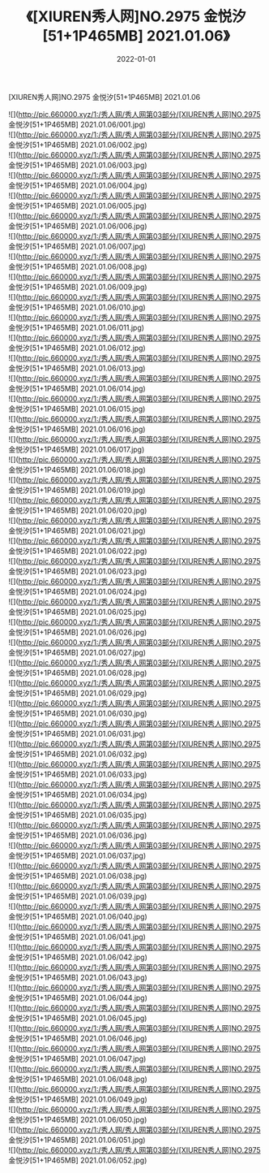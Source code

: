 ﻿---
layout: post
title:  《[XIUREN秀人网]NO.2975 金悦汐[51+1P465MB] 2021.01.06》
date:   2022-01-01
img: http://pic.660000.xyz/1:/秀人网/秀人网第03部分/[XIUREN秀人网]NO.2975 金悦汐[51+1P465MB] 2021.01.06/000.jpg
categories: [美女, 清纯, 唯美]
---

[XIUREN秀人网]NO.2975 金悦汐[51+1P465MB] 2021.01.06

 ![](http://pic.660000.xyz/1:/秀人网/秀人网第03部分/[XIUREN秀人网]NO.2975 金悦汐[51+1P465MB] 2021.01.06/001.jpg) <br>![](http://pic.660000.xyz/1:/秀人网/秀人网第03部分/[XIUREN秀人网]NO.2975 金悦汐[51+1P465MB] 2021.01.06/002.jpg) <br>![](http://pic.660000.xyz/1:/秀人网/秀人网第03部分/[XIUREN秀人网]NO.2975 金悦汐[51+1P465MB] 2021.01.06/003.jpg) <br>![](http://pic.660000.xyz/1:/秀人网/秀人网第03部分/[XIUREN秀人网]NO.2975 金悦汐[51+1P465MB] 2021.01.06/004.jpg) <br>![](http://pic.660000.xyz/1:/秀人网/秀人网第03部分/[XIUREN秀人网]NO.2975 金悦汐[51+1P465MB] 2021.01.06/005.jpg) <br>![](http://pic.660000.xyz/1:/秀人网/秀人网第03部分/[XIUREN秀人网]NO.2975 金悦汐[51+1P465MB] 2021.01.06/006.jpg) <br>![](http://pic.660000.xyz/1:/秀人网/秀人网第03部分/[XIUREN秀人网]NO.2975 金悦汐[51+1P465MB] 2021.01.06/007.jpg) <br>![](http://pic.660000.xyz/1:/秀人网/秀人网第03部分/[XIUREN秀人网]NO.2975 金悦汐[51+1P465MB] 2021.01.06/008.jpg) <br>![](http://pic.660000.xyz/1:/秀人网/秀人网第03部分/[XIUREN秀人网]NO.2975 金悦汐[51+1P465MB] 2021.01.06/009.jpg) <br>![](http://pic.660000.xyz/1:/秀人网/秀人网第03部分/[XIUREN秀人网]NO.2975 金悦汐[51+1P465MB] 2021.01.06/010.jpg) <br>![](http://pic.660000.xyz/1:/秀人网/秀人网第03部分/[XIUREN秀人网]NO.2975 金悦汐[51+1P465MB] 2021.01.06/011.jpg) <br>![](http://pic.660000.xyz/1:/秀人网/秀人网第03部分/[XIUREN秀人网]NO.2975 金悦汐[51+1P465MB] 2021.01.06/012.jpg) <br>![](http://pic.660000.xyz/1:/秀人网/秀人网第03部分/[XIUREN秀人网]NO.2975 金悦汐[51+1P465MB] 2021.01.06/013.jpg) <br>![](http://pic.660000.xyz/1:/秀人网/秀人网第03部分/[XIUREN秀人网]NO.2975 金悦汐[51+1P465MB] 2021.01.06/014.jpg) <br>![](http://pic.660000.xyz/1:/秀人网/秀人网第03部分/[XIUREN秀人网]NO.2975 金悦汐[51+1P465MB] 2021.01.06/015.jpg) <br>![](http://pic.660000.xyz/1:/秀人网/秀人网第03部分/[XIUREN秀人网]NO.2975 金悦汐[51+1P465MB] 2021.01.06/016.jpg) <br>![](http://pic.660000.xyz/1:/秀人网/秀人网第03部分/[XIUREN秀人网]NO.2975 金悦汐[51+1P465MB] 2021.01.06/017.jpg) <br>![](http://pic.660000.xyz/1:/秀人网/秀人网第03部分/[XIUREN秀人网]NO.2975 金悦汐[51+1P465MB] 2021.01.06/018.jpg) <br>![](http://pic.660000.xyz/1:/秀人网/秀人网第03部分/[XIUREN秀人网]NO.2975 金悦汐[51+1P465MB] 2021.01.06/019.jpg) <br>![](http://pic.660000.xyz/1:/秀人网/秀人网第03部分/[XIUREN秀人网]NO.2975 金悦汐[51+1P465MB] 2021.01.06/020.jpg) <br>![](http://pic.660000.xyz/1:/秀人网/秀人网第03部分/[XIUREN秀人网]NO.2975 金悦汐[51+1P465MB] 2021.01.06/021.jpg) <br>![](http://pic.660000.xyz/1:/秀人网/秀人网第03部分/[XIUREN秀人网]NO.2975 金悦汐[51+1P465MB] 2021.01.06/022.jpg) <br>![](http://pic.660000.xyz/1:/秀人网/秀人网第03部分/[XIUREN秀人网]NO.2975 金悦汐[51+1P465MB] 2021.01.06/023.jpg) <br>![](http://pic.660000.xyz/1:/秀人网/秀人网第03部分/[XIUREN秀人网]NO.2975 金悦汐[51+1P465MB] 2021.01.06/024.jpg) <br>![](http://pic.660000.xyz/1:/秀人网/秀人网第03部分/[XIUREN秀人网]NO.2975 金悦汐[51+1P465MB] 2021.01.06/025.jpg) <br>![](http://pic.660000.xyz/1:/秀人网/秀人网第03部分/[XIUREN秀人网]NO.2975 金悦汐[51+1P465MB] 2021.01.06/026.jpg) <br>![](http://pic.660000.xyz/1:/秀人网/秀人网第03部分/[XIUREN秀人网]NO.2975 金悦汐[51+1P465MB] 2021.01.06/027.jpg) <br>![](http://pic.660000.xyz/1:/秀人网/秀人网第03部分/[XIUREN秀人网]NO.2975 金悦汐[51+1P465MB] 2021.01.06/028.jpg) <br>![](http://pic.660000.xyz/1:/秀人网/秀人网第03部分/[XIUREN秀人网]NO.2975 金悦汐[51+1P465MB] 2021.01.06/029.jpg) <br>![](http://pic.660000.xyz/1:/秀人网/秀人网第03部分/[XIUREN秀人网]NO.2975 金悦汐[51+1P465MB] 2021.01.06/030.jpg) <br>![](http://pic.660000.xyz/1:/秀人网/秀人网第03部分/[XIUREN秀人网]NO.2975 金悦汐[51+1P465MB] 2021.01.06/031.jpg) <br>![](http://pic.660000.xyz/1:/秀人网/秀人网第03部分/[XIUREN秀人网]NO.2975 金悦汐[51+1P465MB] 2021.01.06/032.jpg) <br>![](http://pic.660000.xyz/1:/秀人网/秀人网第03部分/[XIUREN秀人网]NO.2975 金悦汐[51+1P465MB] 2021.01.06/033.jpg) <br>![](http://pic.660000.xyz/1:/秀人网/秀人网第03部分/[XIUREN秀人网]NO.2975 金悦汐[51+1P465MB] 2021.01.06/034.jpg) <br>![](http://pic.660000.xyz/1:/秀人网/秀人网第03部分/[XIUREN秀人网]NO.2975 金悦汐[51+1P465MB] 2021.01.06/035.jpg) <br>![](http://pic.660000.xyz/1:/秀人网/秀人网第03部分/[XIUREN秀人网]NO.2975 金悦汐[51+1P465MB] 2021.01.06/036.jpg) <br>![](http://pic.660000.xyz/1:/秀人网/秀人网第03部分/[XIUREN秀人网]NO.2975 金悦汐[51+1P465MB] 2021.01.06/037.jpg) <br>![](http://pic.660000.xyz/1:/秀人网/秀人网第03部分/[XIUREN秀人网]NO.2975 金悦汐[51+1P465MB] 2021.01.06/038.jpg) <br>![](http://pic.660000.xyz/1:/秀人网/秀人网第03部分/[XIUREN秀人网]NO.2975 金悦汐[51+1P465MB] 2021.01.06/039.jpg) <br>![](http://pic.660000.xyz/1:/秀人网/秀人网第03部分/[XIUREN秀人网]NO.2975 金悦汐[51+1P465MB] 2021.01.06/040.jpg) <br>![](http://pic.660000.xyz/1:/秀人网/秀人网第03部分/[XIUREN秀人网]NO.2975 金悦汐[51+1P465MB] 2021.01.06/041.jpg) <br>![](http://pic.660000.xyz/1:/秀人网/秀人网第03部分/[XIUREN秀人网]NO.2975 金悦汐[51+1P465MB] 2021.01.06/042.jpg) <br>![](http://pic.660000.xyz/1:/秀人网/秀人网第03部分/[XIUREN秀人网]NO.2975 金悦汐[51+1P465MB] 2021.01.06/043.jpg) <br>![](http://pic.660000.xyz/1:/秀人网/秀人网第03部分/[XIUREN秀人网]NO.2975 金悦汐[51+1P465MB] 2021.01.06/044.jpg) <br>![](http://pic.660000.xyz/1:/秀人网/秀人网第03部分/[XIUREN秀人网]NO.2975 金悦汐[51+1P465MB] 2021.01.06/045.jpg) <br>![](http://pic.660000.xyz/1:/秀人网/秀人网第03部分/[XIUREN秀人网]NO.2975 金悦汐[51+1P465MB] 2021.01.06/046.jpg) <br>![](http://pic.660000.xyz/1:/秀人网/秀人网第03部分/[XIUREN秀人网]NO.2975 金悦汐[51+1P465MB] 2021.01.06/047.jpg) <br>![](http://pic.660000.xyz/1:/秀人网/秀人网第03部分/[XIUREN秀人网]NO.2975 金悦汐[51+1P465MB] 2021.01.06/048.jpg) <br>![](http://pic.660000.xyz/1:/秀人网/秀人网第03部分/[XIUREN秀人网]NO.2975 金悦汐[51+1P465MB] 2021.01.06/049.jpg) <br>![](http://pic.660000.xyz/1:/秀人网/秀人网第03部分/[XIUREN秀人网]NO.2975 金悦汐[51+1P465MB] 2021.01.06/050.jpg) <br>![](http://pic.660000.xyz/1:/秀人网/秀人网第03部分/[XIUREN秀人网]NO.2975 金悦汐[51+1P465MB] 2021.01.06/051.jpg) <br>![](http://pic.660000.xyz/1:/秀人网/秀人网第03部分/[XIUREN秀人网]NO.2975 金悦汐[51+1P465MB] 2021.01.06/052.jpg) <br>